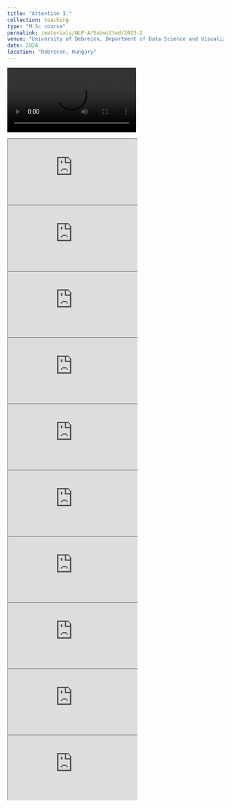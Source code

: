 ```yaml
---
title: "Attention I."
collection: teaching
type: "M.Sc course"
permalink: /materials/NLP-A/Submitted/2023-2
venue: "University of Debrecen, Department of Data Science and Visualization"
date: 2024
location: "Debrecen, Hungary"
---
```



<video controls><source src="https://youtu.be/6REs49aiUb0"></video>

<iframe src="https://youtu.be/6REs49aiUb0"></iframe>

<iframe src="https://youtu.be/f-kFS3KJWdM"></iframe>

<iframe src="https://youtu.be/tnM9FImcA1Q"></iframe>

<iframe src="https://youtu.be/5YhZX3j-Big"></iframe>

<iframe src="https://youtu.be/8Tfsp2XUaUc"></iframe>

<iframe src="https://youtu.be/-TfTlhmRkQw"></iframe>

<iframe src="https://youtu.be/O8vHRqlHuAY"></iframe>

<iframe src="https://youtu.be/OXn4-l4_Z8w"></iframe>

<iframe src="https://youtu.be/UJOdXzOP-3I"></iframe>

<iframe src="https://youtu.be/ijmr7JnehOY"></iframe>